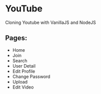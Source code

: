 # YouTube

Cloning Youtube with VanillaJS and NodeJS

## Pages:

- Home
- Join
- Search
- User Detail
- Edit Profile
- Change Password
- Upload 
- Edit Video